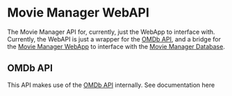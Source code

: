 # Movie Manager WebAPI

The Movie Manager API for, currently, just the WebApp to interface with. Currently, the WebAPI is just a wrapper for the [OMDb API](https://www.omdbapi.com/), and a bridge for the [Movie Manager WebApp](../app/README.md) to interface with the [Movie Manager Database](../database/).

## OMDb API

This API makes use of the [OMDb API](https://www.omdbapi.com/) internally. See documentation here
